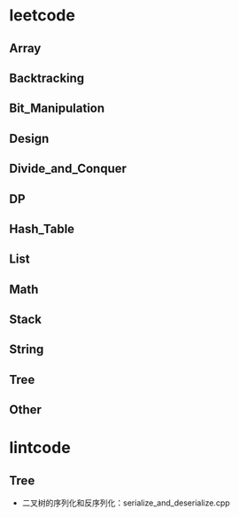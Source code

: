 # leetcode
## Array
## Backtracking
## Bit_Manipulation
## Design
## Divide_and_Conquer
## DP
## Hash_Table
## List
## Math
## Stack
## String
## Tree
## Other


# lintcode
## Tree
* 二叉树的序列化和反序列化：serialize_and_deserialize.cpp
